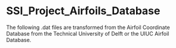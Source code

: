 # SSI_Project_Airfoils_Database

The following .dat files are transformed from the Airfoil Coordinate Database from the Technical University of Delft or the UIUC Airfoil Database. 
